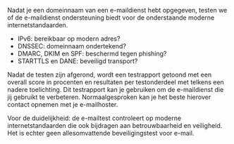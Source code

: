 Nadat je een domeinnaam van een e-maildienst hebt opgegeven, testen we of de e-maildienst ondersteuning biedt voor de onderstaande moderne internetstandaarden.
* IPv6: bereikbaar op modern adres?
* DNSSEC: domeinnaam ondertekend?
* DMARC, DKIM en SPF: beschermd tegen phishing?
* STARTTLS en DANE: beveiligd transport?

Nadat de testen zijn afgerond, wordt een testrapport getoond met een overall score in procenten en resultaten per testonderdeel met telkens een nadere toelichting. Dit testrapport kan je gebruiken om de e-maildienst die jij gebruikt te verbeteren. Normaalgesproken kan je het beste hierover contact opnemen met je e-mailhoster.

Voor de duidelijkheid: de e-mailtest controleert op moderne internetstandaarden die ook bijdragen aan betrouwbaarheid en veiligheid. Het is echter geen allesomvattende beveiligingstest voor e-mail.
